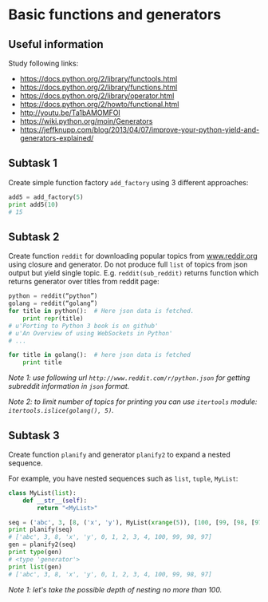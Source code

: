 # Basic functions and generators


## Useful information

Study following links:
 - https://docs.python.org/2/library/functools.html
 - https://docs.python.org/2/library/functions.html
 - https://docs.python.org/2/library/operator.html
 - https://docs.python.org/2/howto/functional.html
 - http://youtu.be/Ta1bAMOMFOI
 - https://wiki.python.org/moin/Generators
 - https://jeffknupp.com/blog/2013/04/07/improve-your-python-yield-and-generators-explained/


## Subtask 1

Create simple function factory `add_factory` using 3 different approaches:

```python
add5 = add_factory(5)
print add5(10)
# 15
```


## Subtask 2

Create function `reddit` for downloading popular topics from www.reddir.org
using closure and generator. Do not produce full `list` of topics from json
output but yield single topic. E.g. `reddit(sub_reddit)` returns function which
returns generator over titles from reddit page:

```python
python = reddit(“python”)
golang = reddit(“golang”)
for title in python():  # Here json data is fetched.
    print repr(title)
# u'Porting to Python 3 book is on github'
# u'An Overview of using WebSockets in Python'
# ...

for title in golang():  # here json data is fetched
    print title
```

_Note 1: use following url `http://www.reddit.com/r/python.json` for getting
subreddit information in `json` format._

_Note 2: to limit number of topics for printing you can use `itertools` module:
`itertools.islice(golang(), 5)`._


## Subtask 3

Create function `planify` and generator `planify2` to expand a nested sequence.

For example, you have nested sequences such as `list`, `tuple`, `MyList`:

```python
class MyList(list):
    def __str__(self):
        return "<MyList>"

seq = ('abc', 3, [8, ('x', 'y'), MyList(xrange(5)), [100, [99, [98, [97]]]]])
print planify(seq)
# ['abc', 3, 8, 'x', 'y', 0, 1, 2, 3, 4, 100, 99, 98, 97]
gen = planify2(seq)
print type(gen)
# <type 'generator'>
print list(gen)
# ['abc', 3, 8, 'x', 'y', 0, 1, 2, 3, 4, 100, 99, 98, 97]
```

_Note 1: let's take the possible depth of nesting no more than 100._
